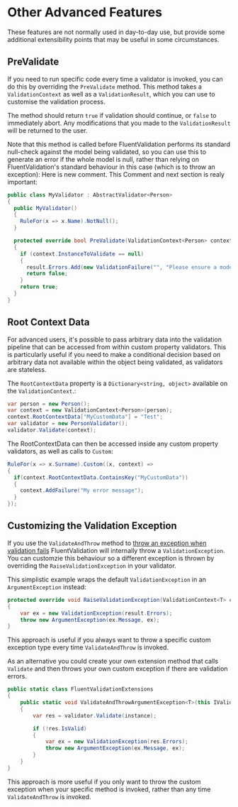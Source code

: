 # Other Advanced Features

These features are not normally used in day-to-day use, but provide some additional extensibility points that may be useful in some circumstances.

## PreValidate

If you need to run specific code every time a validator is invoked, you can do this by overriding the `PreValidate` method. This method takes a `ValidationContext` as well as a `ValidationResult`, which you can use to customise the validation process.

The method should return `true` if validation should continue, or `false` to immediately abort. Any modifications that you made to the `ValidationResult` will be returned to the user.

Note that this method is called before FluentValidation performs its standard null-check against the model being validated, so you can use this to generate an error if the whole model is null, rather than relying on FluentValidation's standard behaviour in this case (which is to throw an exception):
Here is new comment. This Comment and next section is realy important:
```csharp
public class MyValidator : AbstractValidator<Person> 
{
  public MyValidator() 
  {
    RuleFor(x => x.Name).NotNull();
  }

  protected override bool PreValidate(ValidationContext<Person> context, ValidationResult result) 
  {
    if (context.InstanceToValidate == null) 
    {
      result.Errors.Add(new ValidationFailure("", "Please ensure a model was supplied."));
      return false;
    }
    return true;
  }
}
```

## Root Context Data

For advanced users, it's possible to pass arbitrary data into the validation pipeline that can be accessed from within custom property validators. This is particularly useful if you need to make a conditional decision based on arbitrary data not available within the object being validated, as validators are stateless.

The `RootContextData` property is a `Dictionary<string, object>` available on the `ValidationContext`.:

```csharp
var person = new Person();
var context = new ValidationContext<Person>(person);
context.RootContextData["MyCustomData"] = "Test";
var validator = new PersonValidator();
validator.Validate(context);
```

The RootContextData can then be accessed inside any custom property validators, as well as calls to `Custom`:

```csharp
RuleFor(x => x.Surname).Custom((x, context) => 
{
  if(context.RootContextData.ContainsKey("MyCustomData")) 
  {
    context.AddFailure("My error message");
  }
});
```

## Customizing the Validation Exception

If you use the `ValidateAndThrow` method to [throw an exception when validation fails](start.html#throwing-exceptions) FluentValidation will internally throw a `ValidationException`. You can customzie this behaviour so a different exception is thrown by overriding the `RaiseValidationException` in your validator. 

This simplistic example wraps the default `ValidationException` in an `ArgumentException` instead:

```csharp
protected override void RaiseValidationException(ValidationContext<T> context, ValidationResult result)
{
    var ex = new ValidationException(result.Errors);
    throw new ArgumentException(ex.Message, ex);
}
```

This approach is useful if you always want to throw a specific custom exception type every time `ValidateAndThrow` is invoked.

As an alternative you could create your own extension method that calls `Validate` and then throws your own custom exception if there are validation errors. 


```csharp
public static class FluentValidationExtensions
{
    public static void ValidateAndThrowArgumentException<T>(this IValidator<T> validator, T instance)
    {
        var res = validator.Validate(instance);

        if (!res.IsValid)
        {
            var ex = new ValidationException(res.Errors);
            throw new ArgumentException(ex.Message, ex);
        }
    }
}
```

This approach is more useful if you only want to throw the custom exception when your specific method is invoked, rather than any time `ValidateAndThrow` is invoked.
